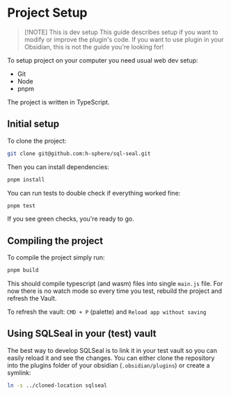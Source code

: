 # Project Setup

> [!NOTE] This is dev setup
> This guide describes setup if you want to modify or improve the plugin's code. If you want to use plugin in your Obsidian, this is not the guide you're looking for!

To setup project on your computer you need usual web dev setup:
- Git
- Node
- pnpm

The project is written in TypeScript.

## Initial setup
To clone the project:
```bash
git clone git@github.com:h-sphere/sql-seal.git
```

Then you can install dependencies:
```bash
pnpm install
```

You can run tests to double check if everything worked fine:
```bash
pnpm test
```
If you see green checks, you're ready to go.

## Compiling the project
To compile the project simply run:
```bash
pnpm build
```
This should compile typescript (and wasm) files into single `main.js` file. For now there is no watch mode so every time you test, rebuild the project and refresh the Vault.

To refresh the vault: `CMD + P` (palette) and `Reload app without saving`


## Using SQLSeal in your (test) vault
The best way to develop SQLSeal is to link it in your test vault so you can easily reload it and see the changes. You can either clone the repository into the plugins folder of your obsidian (`.obsidian/plugins`) or create a symlink:
```bash
ln -s ../cloned-location sqlseal
```

